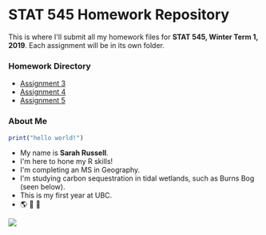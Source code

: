 # STAT 545 Homework Repository

This is where I'll submit all my homework files for __STAT 545, Winter Term 1, 2019__\. Each assignment will be in its own folder.

### Homework Directory

* [Assignment 3](https://stat545-ubc-hw-2019-20.github.io/stat545-hw-srussell2416/Assignment_3/Assigment_3.html)
* [Assignment 4](https://stat545-ubc-hw-2019-20.github.io/stat545-hw-srussell2416/Assignment_4/Assignment_4.html)
* [Assignment 5](https://stat545-ubc-hw-2019-20.github.io/stat545-hw-srussell2416/Assignment_5/Assignment_5.html)

### About Me
```R
print("hello world!")
```
* My name is __Sarah Russell__\.
* I'm here to hone my R skills\! 
* I'm completing an MS in Geography. 
* I'm studying carbon sequestration in tidal wetlands\, such as Burns Bog (seen below)\. 
* This is my first year at UBC\.
* :earth_americas: :ear_of_rice: :ocean: 
 
![](http://www.vancouversun.com/technology/cms/binary/7176027.jpg?size=sw620x65)

<!-- I don't want to actually change anything :) -->
